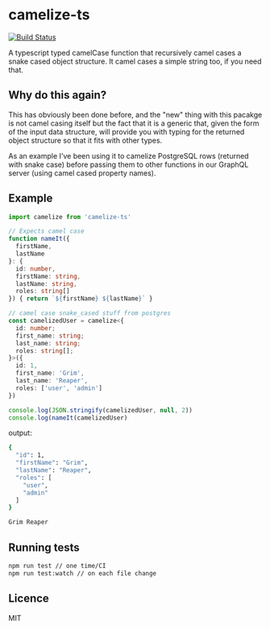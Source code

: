 camelize-ts
===
[![Build Status](https://travis-ci.com/kbrabrand/camelize-ts.svg?branch=master)](https://travis-ci.com/kbrabrand/camelize-ts)

A typescript typed camelCase function that recursively camel cases a snake cased object structure. It camel cases a simple string too, if you need that.

## Why do this again?
This has obviously been done before, and the "new" thing with this pacakge is not camel casing itself but the fact that it is a generic that, given the form of the input data structure, will provide you with typing for the returned object structure so that it fits with other types.

As an example I've been using it to camelize PostgreSQL rows (returned with snake case) before passing them to other functions in our GraphQL server (using camel cased property names).

## Example
```ts
import camelize from 'camelize-ts'

// Expects camel case
function nameIt({ 
  firstName, 
  lastName 
}: { 
  id: number, 
  firstName: string, 
  lastName: string, 
  roles: string[]
}) { return `${firstName} ${lastName}` }

// camel case snake_cased stuff from postgres
const camelizedUser = camelize<{
  id: number;
  first_name: string;
  last_name: string;
  roles: string[];
}>({
  id: 1,
  first_name: 'Grim',
  last_name: 'Reaper',
  roles: ['user', 'admin']
})

console.log(JSON.stringify(camelizedUser, null, 2))
console.log(nameIt(camelizedUser)
```

output:

```sh
{
  "id": 1,
  "firstName": "Grim",
  "lastName": "Reaper",
  "roles": [
    "user",
    "admin"
  ]
}

Grim Reaper
```

## Running tests
```sh
npm run test // one time/CI
npm run test:watch // on each file change
```

## Licence
MIT
